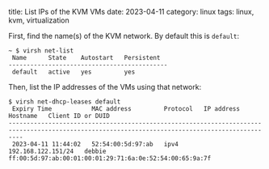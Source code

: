 title: List IPs of the KVM VMs
date: 2023-04-11
category: linux
tags: linux, kvm, virtualization


First, find the name(s) of the KVM network. By default this is `default`:

```text
~ $ virsh net-list
 Name      State    Autostart   Persistent
--------------------------------------------
 default   active   yes         yes
```

Then, list the IP addresses of the VMs using that network:

```text
$ virsh net-dhcp-leases default
 Expiry Time           MAC address         Protocol   IP address           Hostname   Client ID or DUID
------------------------------------------------------------------------------------------------------------------------------------------------
 2023-04-11 11:44:02   52:54:00:5d:97:ab   ipv4       192.168.122.151/24   debbie     ff:00:5d:97:ab:00:01:00:01:29:71:6a:0e:52:54:00:65:9a:7f
```
